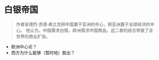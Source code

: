 # 白银帝国

> 作者安德烈·贡德·弗兰克把中国置于亚洲的中心，把亚洲置于全球经济的中心。
他认为，中国需求白银，欧洲需求中国商品，这二者的结合导致了全世界的商业扩张。

- 欧洲中心论？
- 西方为什么能够（暂时地）胜出？
